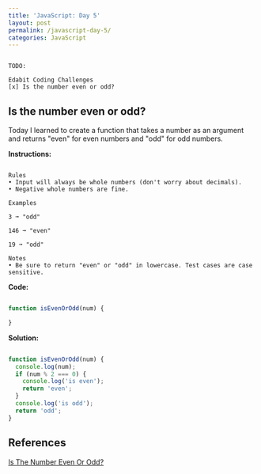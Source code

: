 ```yaml
---
title: 'JavaScript: Day 5'
layout: post
permalink: /javascript-day-5/
categories: JavaScript
---
```


```

TODO:

Edabit Coding Challenges
[x] Is the number even or odd?

```

<!-- more -->

## Is the number even or odd?

Today I learned to create a function that takes a number as an argument and returns "even" for even numbers and "odd" for odd numbers.

**Instructions:**

```

Rules
• Input will always be whole numbers (don't worry about decimals).
• Negative whole numbers are fine.

Examples

3 ➞ "odd"

146 ➞ "even"

19 ➞ "odd"

Notes
• Be sure to return "even" or "odd" in lowercase. Test cases are case sensitive.

```

**Code:**

``` javascript

function isEvenOrOdd(num) {

}

```

**Solution:**

``` javascript

function isEvenOrOdd(num) {
  console.log(num);
  if (num % 2 === 0) {
    console.log('is even');
    return 'even';
  }
  console.log('is odd');
  return 'odd';
}

```

## References

<a href="https://edabit.com/challenge/kuzB5CMXiKDEYKXAP" target="_blank">Is The Number Even Or Odd?</a>
